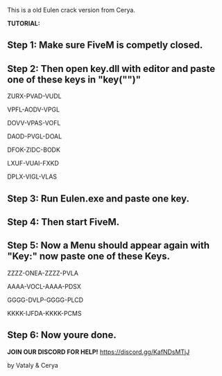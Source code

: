 This is a old Eulen crack version from Cerya.


**TUTORIAL:**

Step 1: Make sure FiveM is competly closed.
---------------------
Step 2: Then open key.dll with editor and paste one of these keys in "key("")"
---------------------
ZURX-PVAD-VUDL

VPFL-AODV-VPGL

DOVV-VPAS-VOFL

DAOD-PVGL-DOAL

DFOK-ZIDC-BODK

LXUF-VUAI-FXKD

DPLX-VIGL-VLAS 

Step 3: Run Eulen.exe and paste one key.
---------------------
Step 4: Then start FiveM.
---------------------
Step 5: Now a Menu should appear again with "Key:" now paste one of these Keys.
---------------------
ZZZZ-ONEA-ZZZZ-PVLA

AAAA-VOCL-AAAA-PDSX

GGGG-DVLP-GGGG-PLCD

KKKK-IJFDA-KKKK-PCMS

Step 6: Now youre done.
---------------------

**JOIN OUR DISCORD FOR HELP!** https://discord.gg/KafNDsMTjJ


by Vataly & Cerya
